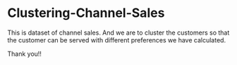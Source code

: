 # Clustering-Channel-Sales

This is dataset of channel sales. And we are to cluster the customers so that the customer can be served with different preferences we have calculated.

Thank you!!
